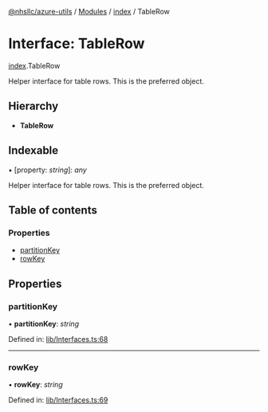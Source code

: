 [@nhsllc/azure-utils](../README.md) / [Modules](../modules.md) / [index](../modules/index.md) / TableRow

# Interface: TableRow

[index](../modules/index.md).TableRow

Helper interface for table rows. This is the preferred object.

## Hierarchy

* **TableRow**

## Indexable

▪ [property: *string*]: *any*

Helper interface for table rows. This is the preferred object.

## Table of contents

### Properties

- [partitionKey](index.tablerow.md#partitionkey)
- [rowKey](index.tablerow.md#rowkey)

## Properties

### partitionKey

• **partitionKey**: *string*

Defined in: [lib/Interfaces.ts:68](https://github.com/nhsllc/azure-utils/blob/a788737/lib/Interfaces.ts#L68)

___

### rowKey

• **rowKey**: *string*

Defined in: [lib/Interfaces.ts:69](https://github.com/nhsllc/azure-utils/blob/a788737/lib/Interfaces.ts#L69)
